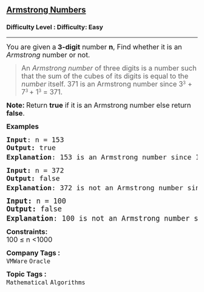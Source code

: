 <h2><a href="https://www.geeksforgeeks.org/problems/armstrong-numbers2727/1?itm_source=geeksforgeeks&itm_medium=article&itm_campaign=practice_card">Armstrong Numbers</a></h2><h3>Difficulty Level : Difficulty: Easy</h3><hr><div class="problems_problem_content__Xm_eO"><p><span style="font-size: 18px;">You are given a<strong> 3-digit</strong> number <strong>n</strong>, Find whether it is an <em>Armstrong</em> number or not.</span></p>
<blockquote>
<p><span style="font-size: 18px;">An&nbsp;<em>Armstrong number</em> of three digits is a number such that the sum of the cubes of its digits is equal to the <em>number </em>itself.&nbsp;</span><span style="font-size: 18px;">371 is an&nbsp;</span><span style="font-size: 18px;">Armstrong number</span><span style="font-size: 18px;">&nbsp;since 3</span><sup>3</sup><span style="font-size: 18px;">&nbsp;+ 7</span><sup>3&nbsp;</sup><span style="font-size: 18px;">+ 1</span><sup>3</sup><span style="font-size: 18px;"> = 371.&nbsp;</span></p>
</blockquote>
<p><span style="font-size: 18px;"><strong>Note: </strong>Return <strong>true</strong> if it is an Armstrong number else return <strong>false</strong>.</span></p>
<p><span style="font-size: 18px;"><strong>Examples</strong></span></p>
<pre><span style="font-size: 18px;"><strong>Input</strong>: n = 153
<strong>Output:</strong> true
<strong>Explanation</strong>: 153 is an&nbsp;Armstrong number<strong> </strong>since 1<sup>3</sup> + 5<sup>3 </sup>+ 3<sup>3</sup> = 153. </span>
</pre>
<pre><span style="font-size: 18px;"><strong>Input: </strong>n = 372
<strong>Output: </strong>false
<strong>Explanation</strong>: 372 is not an Armstrong number<strong> </strong>since 3<sup>3</sup> + 7<sup>3 </sup>+ 2<sup>3</sup> = 378. <br></span></pre>
<pre><span style="font-size: 14pt;"><strong>Input: </strong>n = 100
<strong>Output: </strong>false
<strong>Explanation</strong>: 100 is not an Armstrong number<strong> </strong>since 1<sup>3</sup> + 0<sup>3 </sup>+ 0<sup>3</sup> = 1. </span></pre>
<p><span style="font-size: 18px;"><strong>Constraints:</strong><br>100 ≤ n &lt;1000&nbsp;</span></p></div><p><span style=font-size:18px><strong>Company Tags : </strong><br><code>VMWare</code>&nbsp;<code>Oracle</code>&nbsp;<br><p><span style=font-size:18px><strong>Topic Tags : </strong><br><code>Mathematical</code>&nbsp;<code>Algorithms</code>&nbsp;